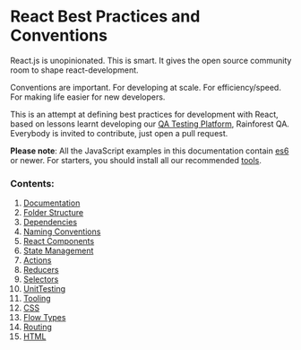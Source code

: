 # React Best Practices and Conventions

React.js is unopinionated. This is smart. It gives the open source community room to shape react-development.

Conventions are important. For developing at scale. For efficiency/speed. For making life easier for new developers.

This is an attempt at defining best practices for development with React, based on lessons learnt developing our [QA Testing Platform](https://www.rainforestqa.com/), Rainforest QA. Everybody is invited to contribute, just open a pull request.

__Please note__: All the JavaScript examples in this documentation contain [es6](http://es6-features.org/) or newer.
For starters, you should install all our recommended [tools](Tooling.md).

### Contents:

1. [Documentation](Documentation.md)
2. [Folder Structure](FolderStructure.md)
3. [Dependencies](Dependencies.md)
4. [Naming Conventions](NamingConventions.md)
5. [React Components](ReactComponents.md)
6. [State Management](StateManagement.md)
7. [Actions](Actions.md)
8. [Reducers](Reducers.md)
9. [Selectors](Selectors.md)
10. [UnitTesting](UnitTesting.md)
11. [Tooling](Tooling.md)
12. [CSS](Css.md)
13. [Flow Types](Flow.md)
14. [Routing](Routing.md)
15. [HTML](HTML.md)

